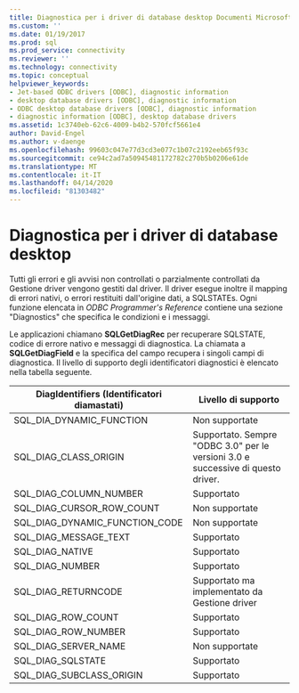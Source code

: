```yaml
---
title: Diagnostica per i driver di database desktop Documenti Microsoft
ms.custom: ''
ms.date: 01/19/2017
ms.prod: sql
ms.prod_service: connectivity
ms.reviewer: ''
ms.technology: connectivity
ms.topic: conceptual
helpviewer_keywords:
- Jet-based ODBC drivers [ODBC], diagnostic information
- desktop database drivers [ODBC], diagnostic information
- ODBC desktop database drivers [ODBC], diagnostic information
- diagnostic information [ODBC], desktop database drivers
ms.assetid: 1c3740eb-62c6-4009-b4b2-570fcf5661e4
author: David-Engel
ms.author: v-daenge
ms.openlocfilehash: 99603c047e77d3cd3e077c1b07c2192eeb65f93c
ms.sourcegitcommit: ce94c2ad7a50945481172782c270b5b0206e61de
ms.translationtype: MT
ms.contentlocale: it-IT
ms.lasthandoff: 04/14/2020
ms.locfileid: "81303482"
---
```

# <a name="diagnostics-for-desktop-database-drivers"></a>Diagnostica per i driver di database desktop
Tutti gli errori e gli avvisi non controllati o parzialmente controllati da Gestione driver vengono gestiti dal driver. Il driver esegue inoltre il mapping di errori nativi, o errori restituiti dall'origine dati, a SQLSTATEs. Ogni funzione elencata in *ODBC Programmer's Reference* contiene una sezione "Diagnostics" che specifica le condizioni e i messaggi.  
  
 Le applicazioni chiamano **SQLGetDiagRec** per recuperare SQLSTATE, codice di errore nativo e messaggi di diagnostica. La chiamata a **SQLGetDiagField** e la specifica del campo recupera i singoli campi di diagnostica. Il livello di supporto degli identificatori diagnostici è elencato nella tabella seguente.  
  
|DiagIdentifiers (Identificatori diamastati)|Livello di supporto|  
|---------------------|-------------------|  
|SQL_DIA_DYNAMIC_FUNCTION|Non supportate|  
|SQL_DIAG_CLASS_ORIGIN|Supportato. Sempre "ODBC 3.0" per le versioni 3.0 e successive di questo driver.|  
|SQL_DIAG_COLUMN_NUMBER|Supportato|  
|SQL_DIAG_CURSOR_ROW_COUNT|Non supportate|  
|SQL_DIAG_DYNAMIC_FUNCTION_CODE|Non supportate|  
|SQL_DIAG_MESSAGE_TEXT|Supportato|  
|SQL_DIAG_NATIVE|Supportato|  
|SQL_DIAG_NUMBER|Supportato|  
|SQL_DIAG_RETURNCODE|Supportato ma implementato da Gestione driver|  
|SQL_DIAG_ROW_COUNT|Supportato|  
|SQL_DIAG_ROW_NUMBER|Supportato|  
|SQL_DIAG_SERVER_NAME|Non supportate|  
|SQL_DIAG_SQLSTATE|Supportato|  
|SQL_DIAG_SUBCLASS_ORIGIN|Supportato|
